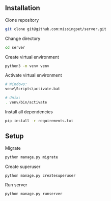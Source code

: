 ## Installation

Clone repository

```bash
git clone git@github.com:missingpet/server.git
```

Change directory

```bash
cd server
```

Create virtual environment

```bash
python3 -m venv venv
```

Activate virtual environment

```bash
# Windows:
venv\Scripts\activate.bat

# Unix:
. venv/bin/activate
```

Install all dependencies

```bash
pip install -r requirements.txt
```

<a name="setup"></a>

## Setup

Migrate

```python
python manage.py migrate
```

Create superuser

```python
python manage.py createsuperuser
```

Run server

```python
python manage.py runserver
```

